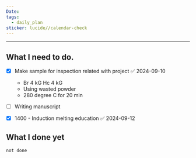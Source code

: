 ```yaml
---
Date: 
tags:
  - daily_plan
sticker: lucide//calendar-check
---
```

---
## What I need to do.

- [x] Make sample for inspection related with project ✅ 2024-09-10
	- Br 4 kG Hc 4 kG
	- Using wasted powder 
	- 280 degree C for 20 min
- [ ] Writing manuscript
- [x] 1400 - Induction melting education ✅ 2024-09-12



## What I done yet
```tasks
not done
```
